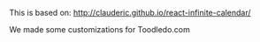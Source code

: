 This is based on:
http://clauderic.github.io/react-infinite-calendar/

We made some customizations for Toodledo.com